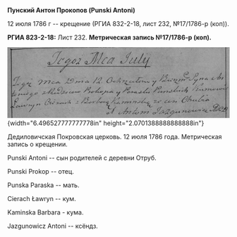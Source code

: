 **Пунский Антон Прокопов (Punski Antoni)**

12 июля 1786 г -- крещение (РГИА 832-2-18, лист 232, №17/1786-р (коп)).

**РГИА 823-2-18:** Лист 232. **Метрическая запись №17/1786-р (коп).**

![](./media/8128fb5dccaa6564c51afebdba3837172da3c0cb.png){width="6.496527777777778in"
height="2.0701388888888888in"}

Дедиловичская Покровская церковь. 12 июля 1786 года. Метрическая запись
о крещении.

Punski Antoni -- сын родителей с деревни Отруб.

Punski Prokop -- отец.

Punska Paraska -- мать.

Cierach Ławryn -- кум.

Kaminska Barbara - кума.

Jazgunowicz Antoni -- ксёндз.
